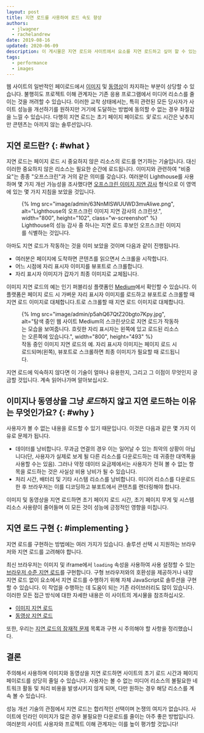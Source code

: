 ```yaml
---
layout: post
title: 지연 로드를 사용하여 로드 속도 향상
authors:
  - jlwagner
  - rachelandrew
date: 2019-08-16
updated: 2020-06-09
description: 이 게시물은 지연 로드와 사이트에서 요소를 지연 로드하고 싶어 할 수 있는 이유를 설명합니다.
tags:
  - performance
  - images
---
```


웹 사이트의 일반적인 페이로드에서 [이미지](http://beta.httparchive.org/reports/state-of-images?start=earliest&end=latest) 및 [동영상](http://beta.httparchive.org/reports/page-weight#bytesVideo)이 차지하는 부분이 상당할 수 있습니다. 불행히도 프로젝트 이해 관계자는 기존 응용 프로그램에서 미디어 리소스를 줄이는 것을 꺼려할 수 있습니다. 이러한 교착 상태에서는, 특히 관련된 모든 당사자가 사이트 성능을 개선하기를 원하지만 거기에 도달하는 방법에 동의할 수 없는 경우 좌절감을 느낄 수 있습니다. 다행히 지연 로드는 초기 페이지 페이로드 *및* 로드 시간은 낮추지만 콘텐츠는 아끼지 않는 솔루션입니다.

## 지연 로드란? {: #what }

지연 로드는 페이지 로드 시 중요하지 않은 리소스의 로드를 연기하는 기술입니다. 대신 이러한 중요하지 않은 리소스는 필요한 순간에 로드됩니다. 이미지와 관련하여 "비중요"는 종종 "오프스크린"과 거의 같은 의미를 갖습니다. 여러분이 Lighthouse를 사용하며 몇 가지 개선 가능성을 조사했다면 [오프스크린 이미지 지연 감사](/offscreen-images/) 형식으로 이 영역에 있는 몇 가지 지침을 보았을 것입니다.

<figure class="w-figure">{% Img src="image/admin/63NnMISWUUWD3mvAliwe.png", alt="Lighthouse의 오프스크린 이미지 지연 감사의 스크린샷.", width="800", height="102", class="w-screenshot" %} <figcaption class="w-figcaption">Lighthouse의 성능 감사 중 하나는 지연 로드 후보인 오프스크린 이미지를 식별하는 것입니다.</figcaption></figure>

아마도 지연 로드가 작동하는 것을 이미 보았을 것이며 다음과 같이 진행됩니다.

- 여러분은 페이지에 도착하면 콘텐츠를 읽으면서 스크롤을 시작합니다.
- 어느 시점에 자리 표시자 이미지를 뷰포트로 스크롤합니다.
- 자리 표시자 이미지가 갑자기 최종 이미지로 교체됩니다.

이미지 지연 로드의 예는 인기 퍼블리싱 플랫폼인 [Medium](https://medium.com/)에서 확인할 수 있습니다. 이 플랫폼은 페이지 로드 시 가벼운 자리 표시자 이미지를 로드하고 뷰포트로 스크롤할 때 지연 로드 이미지로 대체합니다.트로 스크롤할 때 지연 로드 이미지로 대체합니다.

<figure class="w-figure">{% Img src="image/admin/p5ahQ67QtZ20bgto7Kpy.jpg", alt="탐색 중인 웹 사이트 Medium의 스크린샷으로 지연 로드가 작동하는 모습을 보여줍니다. 흐릿한 자리 표시자는 왼쪽에 있고 로드된 리소스는 오른쪽에 있습니다.", width="800", height="493" %} <figcaption class="w-figcaption">작동 중인 이미지 지연 로드의 예. 자리 표시자 이미지는 페이지 로드 시 로드되며(왼쪽), 뷰포트로 스크롤하면 최종 이미지가 필요할 때 로드됩니다.</figcaption></figure>

지연 로드에 익숙하지 않다면 이 기술이 얼마나 유용한지, 그리고 그 이점이 무엇인지 궁금할 것입니다. 계속 읽어나가며 알아보십시오.

## 이미지나 동영상을 그냥 *로드*하지 않고 지연 로드하는 이유는 무엇인가요? {: #why }

사용자가 볼 수 없는 내용을 로드할 수 있기 때문입니다. 이것은 다음과 같은 몇 가지 이유로 문제가 됩니다.

- 데이터를 낭비합니다. 무과금 연결의 경우 이는 일어날 수 있는 최악의 상황이 아닙니다(단, 사용자가 실제로 보게 될 다른 리소스를 다운로드하는 데 귀중한 대역폭을 사용할 수는 있음). 그러나 약정 데이터 요금제에서는 사용자가 전혀 볼 수 없는 항목을 로드하는 것은 사실상 비용 낭비가 될 수 있습니다.
- 처리 시간, 배터리 및 기타 시스템 리소스를 낭비합니다. 미디어 리소스를 다운로드한 후 브라우저는 이를 디코딩하고 뷰포트에서 콘텐츠를 렌더링해야 합니다.

이미지 및 동영상을 지연 로드하면 초기 페이지 로드 시간, 초기 페이지 무게 및 시스템 리소스 사용량이 줄어들며 이 모든 것이 성능에 긍정적인 영향을 미칩니다.

## 지연 로드 구현 {: #implementing }

지연 로드를 구현하는 방법에는 여러 가지가 있습니다. 솔루션 선택 시 지원하는 브라우저와 지연 로드를 고려해야 합니다.

최신 브라우저는 이미지 및 iframe에서 `loading` 속성을 사용하여 사용 설정할 수 있는 [브라우저 수준 지연 로드](/browser-level-image-lazy-loading/)를 구현합니다. 구형 브라우저와의 호환성을 제공하거나 내장 지연 로드 없이 요소에서 지연 로드를 수행하기 위해 자체 JavaScript로 솔루션을 구현할 수 있습니다. 이 작업을 수행하는 데 도움이 되는 기존 라이브러리도 많이 있습니다. 이러한 모든 접근 방식에 대한 자세한 내용은 이 사이트의 게시물을 참조하십시오.

- [이미지 지연 로드](/lazy-loading-images/)
- [동영상 지연 로드](/lazy-loading-video/)

또한, 우리는 [지연 로드의 잠재적 문제](/lazy-loading-best-practices) 목록과 구현 시 주의해야 할 사항을 정리했습니다.

## 결론

주의해서 사용하며 이미지와 동영상을 지연 로드하면 사이트의 초기 로드 시간과 페이지 페이로드를 상당히 줄일 수 있습니다. 사용자는 볼 수 없는 미디어 리소스의 불필요한 네트워크 활동 및 처리 비용을 발생시키지 않게 되며, 다만 원하는 경우 해당 리소스를 계속 볼 수 있습니다.

성능 개선 기술의 관점에서 지연 로드는 합리적인 선택이며 논쟁의 여지가 없습니다. 사이트에 인라인 이미지가 많은 경우 불필요한 다운로드를 줄이는 아주 좋은 방법입니다. 여러분의 사이트 사용자와 프로젝트 이해 관계자는 이를 높이 평가할 것입니다!

